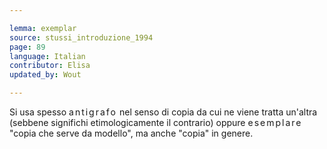 ```yaml
---

lemma: exemplar
source: stussi_introduzione_1994
page: 89
language: Italian
contributor: Elisa
updated_by: Wout

---
```


Si usa spesso <span style="letter-spacing:2px">antigrafo</span> nel senso di copia da cui ne viene tratta un'altra (sebbene significhi etimologicamente il contrario) oppure <span style="letter-spacing:2px">esemplare</span> "copia che serve da modello", ma anche "copia" in genere.
